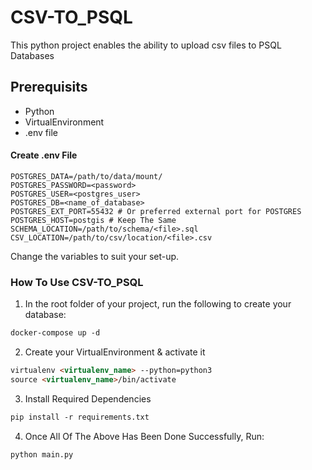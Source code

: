 # CSV-TO_PSQL
This python project enables the ability to upload csv files to PSQL Databases

## Prerequisits
*   Python 
*   VirtualEnvironment
*   .env file

#### Create .env File
    POSTGRES_DATA=/path/to/data/mount/
    POSTGRES_PASSWORD=<password>
    POSTGRES_USER=<postgres_user>
    POSTGRES_DB=<name_of_database>
    POSTGRES_EXT_PORT=55432 # Or preferred external port for POSTGRES
    POSTGRES_HOST=postgis # Keep The Same
    SCHEMA_LOCATION=/path/to/schema/<file>.sql
    CSV_LOCATION=/path/to/csv/location/<file>.csv
Change the variables to suit your set-up.

### How To Use CSV-TO_PSQL
1. In the root folder of your project, run the following to create your database:
```markdown
docker-compose up -d
```
2. Create your VirtualEnvironment & activate it
```markdown
virtualenv <virtualenv_name> --python=python3
source <virtualenv_name>/bin/activate
```
3. Install Required Dependencies
```markdown
pip install -r requirements.txt
```    
4. Once All Of The Above Has Been Done Successfully, Run:
```markdown
python main.py
```
    
